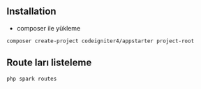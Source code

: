 



## Installation

- composer ile yükleme

```sh
composer create-project codeigniter4/appstarter project-root
```


## Route ları listeleme

```sh
php spark routes

```

